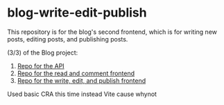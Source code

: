 # blog-write-edit-publish

This repository is for the blog's second frontend, which is for writing new posts, editing posts, and publishing posts.

(3/3) of the Blog project:
1. [Repo for the API](https://github.com/brandonngithub/blog-api)
2. [Repo for the read and comment frontend](https://github.com/brandonngithub/blog-read-comment)
3. [Repo for the write, edit, and publish frontend](https://github.com/brandonngithub/blog-write-edit-publish)

Used basic CRA this time instead Vite cause whynot
